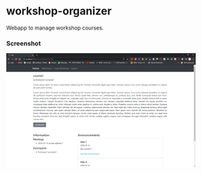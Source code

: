 # workshop-organizer
Webapp to manage workshop courses.

### Screenshot
![screenshot](./img/screenshot_01.png)

